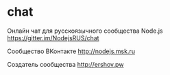 chat
====

Онлайн чат для русскоязычного сообщества Node.js
https://gitter.im/NodejsRUS/chat

Сообщество ВКонтакте
http://nodejs.msk.ru

Создатель сообщества
http://ershov.pw
